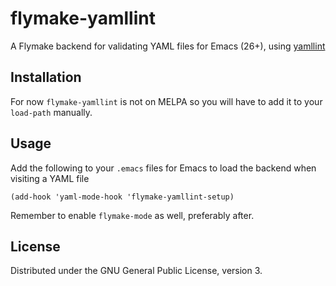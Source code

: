 # flymake-yamllint
A Flymake backend for validating YAML files for Emacs (26+), using [yamllint](https://github.com/adrienverge/yamllint)

## Installation
For now `flymake-yamllint` is not on MELPA so you will have to add it to your `load-path` manually.

## Usage
Add the following to your `.emacs` files for Emacs to load the backend when visiting a YAML file

```elisp
(add-hook 'yaml-mode-hook 'flymake-yamllint-setup)
```

Remember to enable `flymake-mode` as well, preferably after.

## License

Distributed under the GNU General Public License, version 3.
